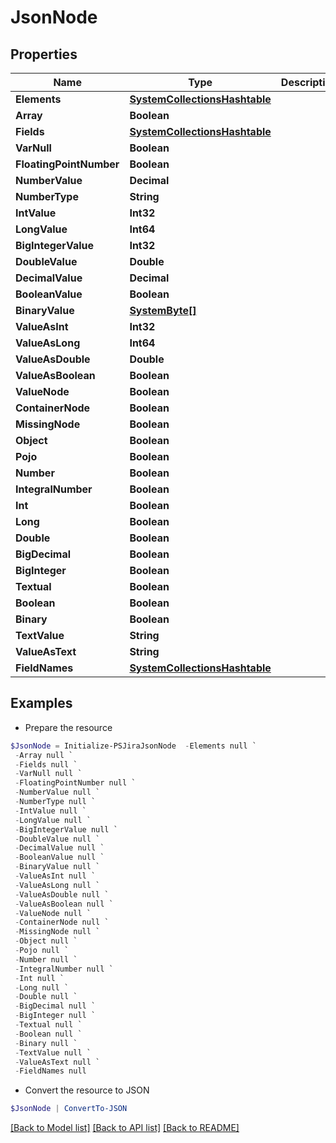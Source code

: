 # JsonNode
## Properties

Name | Type | Description | Notes
------------ | ------------- | ------------- | -------------
**Elements** | [**SystemCollectionsHashtable**](.md) |  | [optional] 
**Array** | **Boolean** |  | [optional] 
**Fields** | [**SystemCollectionsHashtable**](.md) |  | [optional] 
**VarNull** | **Boolean** |  | [optional] 
**FloatingPointNumber** | **Boolean** |  | [optional] 
**NumberValue** | **Decimal** |  | [optional] 
**NumberType** | **String** |  | [optional] 
**IntValue** | **Int32** |  | [optional] 
**LongValue** | **Int64** |  | [optional] 
**BigIntegerValue** | **Int32** |  | [optional] 
**DoubleValue** | **Double** |  | [optional] 
**DecimalValue** | **Decimal** |  | [optional] 
**BooleanValue** | **Boolean** |  | [optional] 
**BinaryValue** | [**SystemByte[]**](SystemByte.md) |  | [optional] 
**ValueAsInt** | **Int32** |  | [optional] 
**ValueAsLong** | **Int64** |  | [optional] 
**ValueAsDouble** | **Double** |  | [optional] 
**ValueAsBoolean** | **Boolean** |  | [optional] 
**ValueNode** | **Boolean** |  | [optional] 
**ContainerNode** | **Boolean** |  | [optional] 
**MissingNode** | **Boolean** |  | [optional] 
**Object** | **Boolean** |  | [optional] 
**Pojo** | **Boolean** |  | [optional] 
**Number** | **Boolean** |  | [optional] 
**IntegralNumber** | **Boolean** |  | [optional] 
**Int** | **Boolean** |  | [optional] 
**Long** | **Boolean** |  | [optional] 
**Double** | **Boolean** |  | [optional] 
**BigDecimal** | **Boolean** |  | [optional] 
**BigInteger** | **Boolean** |  | [optional] 
**Textual** | **Boolean** |  | [optional] 
**Boolean** | **Boolean** |  | [optional] 
**Binary** | **Boolean** |  | [optional] 
**TextValue** | **String** |  | [optional] 
**ValueAsText** | **String** |  | [optional] 
**FieldNames** | [**SystemCollectionsHashtable**](.md) |  | [optional] 

## Examples

- Prepare the resource
```powershell
$JsonNode = Initialize-PSJiraJsonNode  -Elements null `
 -Array null `
 -Fields null `
 -VarNull null `
 -FloatingPointNumber null `
 -NumberValue null `
 -NumberType null `
 -IntValue null `
 -LongValue null `
 -BigIntegerValue null `
 -DoubleValue null `
 -DecimalValue null `
 -BooleanValue null `
 -BinaryValue null `
 -ValueAsInt null `
 -ValueAsLong null `
 -ValueAsDouble null `
 -ValueAsBoolean null `
 -ValueNode null `
 -ContainerNode null `
 -MissingNode null `
 -Object null `
 -Pojo null `
 -Number null `
 -IntegralNumber null `
 -Int null `
 -Long null `
 -Double null `
 -BigDecimal null `
 -BigInteger null `
 -Textual null `
 -Boolean null `
 -Binary null `
 -TextValue null `
 -ValueAsText null `
 -FieldNames null
```

- Convert the resource to JSON
```powershell
$JsonNode | ConvertTo-JSON
```

[[Back to Model list]](../README.md#documentation-for-models) [[Back to API list]](../README.md#documentation-for-api-endpoints) [[Back to README]](../README.md)

